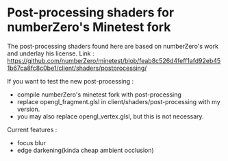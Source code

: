 # Post-processing shaders for numberZero's Minetest fork
The post-processing shaders found here are based on numberZero's work and underlay his license.
Link : https://github.com/numberZero/minetest/blob/feab8c526d4feff1afd92eb451b67ca8fc8c0be1/client/shaders/postprocessing/

If you want to test the new post-processing :
- compile numberZero's minetest fork with post-processing
- replace opengl_fragment.glsl in client/shaders/post-processing with my version.
- you may also replace opengl_vertex.glsl, but this is not necessary.

Current features : 
- focus blur
- edge darkening(kinda cheap ambient occlusion)
